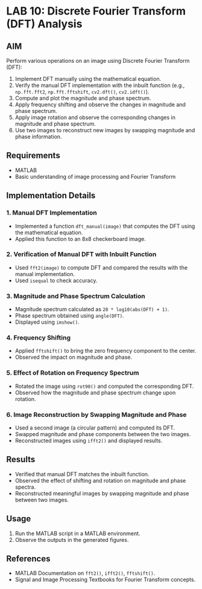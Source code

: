 # LAB 10: Discrete Fourier Transform (DFT) Analysis

## AIM
Perform various operations on an image using Discrete Fourier Transform (DFT):
1. Implement DFT manually using the mathematical equation.
2. Verify the manual DFT implementation with the inbuilt function (e.g., `np.fft.fft2`, `np.fft.fftshift`, `cv2.dft()`, `cv2.idft()`).
3. Compute and plot the magnitude and phase spectrum.
4. Apply frequency shifting and observe the changes in magnitude and phase spectrum.
5. Apply image rotation and observe the corresponding changes in magnitude and phase spectrum.
6. Use two images to reconstruct new images by swapping magnitude and phase information.

## Requirements
- MATLAB
- Basic understanding of image processing and Fourier Transform

## Implementation Details

### 1. **Manual DFT Implementation**
- Implemented a function `dft_manual(image)` that computes the DFT using the mathematical equation.
- Applied this function to an 8x8 checkerboard image.

### 2. **Verification of Manual DFT with Inbuilt Function**
- Used `fft2(image)` to compute DFT and compared the results with the manual implementation.
- Used `isequal` to check accuracy.

### 3. **Magnitude and Phase Spectrum Calculation**
- Magnitude spectrum calculated as `20 * log10(abs(DFT) + 1)`.
- Phase spectrum obtained using `angle(DFT)`.
- Displayed using `imshow()`.

### 4. **Frequency Shifting**
- Applied `fftshift()` to bring the zero frequency component to the center.
- Observed the impact on magnitude and phase.

### 5. **Effect of Rotation on Frequency Spectrum**
- Rotated the image using `rot90()` and computed the corresponding DFT.
- Observed how the magnitude and phase spectrum change upon rotation.

### 6. **Image Reconstruction by Swapping Magnitude and Phase**
- Used a second image (a circular pattern) and computed its DFT.
- Swapped magnitude and phase components between the two images.
- Reconstructed images using `ifft2()` and displayed results.

## Results
- Verified that manual DFT matches the inbuilt function.
- Observed the effect of shifting and rotation on magnitude and phase spectra.
- Reconstructed meaningful images by swapping magnitude and phase between two images.

## Usage
1. Run the MATLAB script in a MATLAB environment.
2. Observe the outputs in the generated figures.

## References
- MATLAB Documentation on `fft2()`, `ifft2()`, `fftshift()`.
- Signal and Image Processing Textbooks for Fourier Transform concepts.

